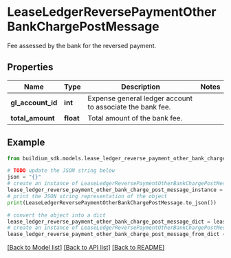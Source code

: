 # LeaseLedgerReversePaymentOtherBankChargePostMessage

Fee assessed by the bank for the reversed payment.

## Properties

Name | Type | Description | Notes
------------ | ------------- | ------------- | -------------
**gl_account_id** | **int** | Expense general ledger account to associate the bank fee. | 
**total_amount** | **float** | Total amount of the bank fee. | 

## Example

```python
from buildium_sdk.models.lease_ledger_reverse_payment_other_bank_charge_post_message import LeaseLedgerReversePaymentOtherBankChargePostMessage

# TODO update the JSON string below
json = "{}"
# create an instance of LeaseLedgerReversePaymentOtherBankChargePostMessage from a JSON string
lease_ledger_reverse_payment_other_bank_charge_post_message_instance = LeaseLedgerReversePaymentOtherBankChargePostMessage.from_json(json)
# print the JSON string representation of the object
print(LeaseLedgerReversePaymentOtherBankChargePostMessage.to_json())

# convert the object into a dict
lease_ledger_reverse_payment_other_bank_charge_post_message_dict = lease_ledger_reverse_payment_other_bank_charge_post_message_instance.to_dict()
# create an instance of LeaseLedgerReversePaymentOtherBankChargePostMessage from a dict
lease_ledger_reverse_payment_other_bank_charge_post_message_from_dict = LeaseLedgerReversePaymentOtherBankChargePostMessage.from_dict(lease_ledger_reverse_payment_other_bank_charge_post_message_dict)
```
[[Back to Model list]](../README.md#documentation-for-models) [[Back to API list]](../README.md#documentation-for-api-endpoints) [[Back to README]](../README.md)


